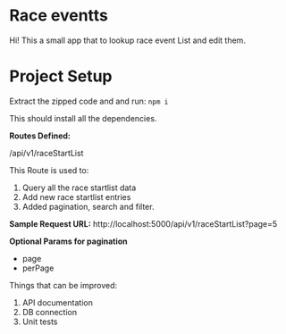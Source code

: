 # Race eventts

Hi! This a small app that to lookup race event List and edit them.


# Project Setup

Extract the zipped code and and run:
`npm i`

This should install all the dependencies.

**Routes Defined:**

/api/v1/raceStartList

This Route is used to:
1. Query all the race startlist data
2. Add new race startlist entries
3. Added pagination, search and filter.

**Sample Request URL:**
http://localhost:5000/api/v1/raceStartList?page=5

**Optional Params for pagination**	
 - page
 - perPage


Things that can be improved: 
1. API documentation
2. DB connection
3. Unit tests

 